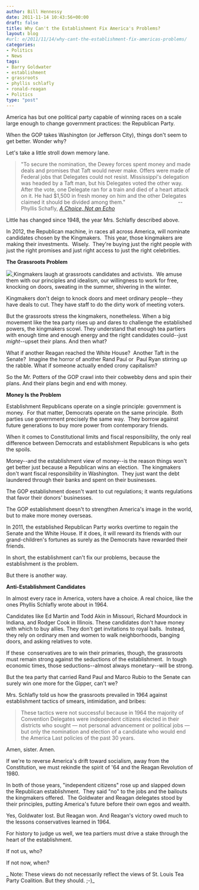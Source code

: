 ```yaml
---
author: Bill Hennessy
date: 2011-11-14 10:43:56+00:00
draft: false
title: Why Can't the Establishment Fix America's Problems?
layout: blog
#url: e/2011/11/14/why-cant-the-establishment-fix-americas-problems/
categories:
- Politics
- News
tags:
- Barry Goldwater
- establishment
- grassroots
- phyllis schlafly
- ronald-reagan
- Politics
type: "post"
---
```


America has but one political party capable of winning races on a scale large enough to change government practices: the Republican Party.

When the GOP takes Washington (or Jefferson City), things don't seem to get better. Wonder why?

Let's take a little stroll down memory lane.



> "To secure the nomination, the Dewey forces spent money and made deals and promises that Taft would never make. Offers were made of Federal jobs that Delegates could not resist. Mississippi's delegation was headed by a Taft man, but his Delegates voted the other way. After the vote, one Delegate ran for a train and died of a heart attack on it. He had $1,500 in fresh money on him and the other Delegates claimed it should be divided among them."                                    --Phyllis Schafly, [_A Choice, Not an Echo_](https://www.scribd.com/doc/5987242/Schlafly-A-Choice-Not-an-Echo-The-Inside-Story-of-How-American-Presidents-Are-Chosen-1964)



Little has changed since 1948, the year Mrs. Schlafly described above.

In 2012, the Republican machine, in races all across America, will nominate candidates chosen by the Kingmakers.  This year, those kingmakers are making their investments.  Wisely.  They're buying just the right people with just the right promises and just right access to just the right celebrities.

**The Grassroots Problem**

[![](https://19015-hennessysview.hennessysview.com/wp-content/uploads/2011/11/Phyllis-schlafly-2007-03_cc-225x300.jpg)
](https://19015-hennessysview.hennessysview.com/wp-content/uploads/2011/11/Phyllis-schlafly-2007-03_cc.jpg)Kingmakers laugh at grassroots candidates and activists.  We amuse them with our principles and idealism, our willingness to work for free, knocking on doors, sweating in the summer, shivering in the winter.

Kingmakers don't deign to knock doors and meet ordinary people--they have deals to cut. They have staff to do the dirty work of meeting voters.

But the grassroots stress the kingmakers, nonetheless. When a big movement like the tea party rises up and dares to challenge the established powers, the kingmakers scowl. They understand that enough tea partiers with enough time and enough energy and the right candidates could--just _might_--upset their plans. And then what?

What if another Reagan reached the White House?  Another Taft in the Senate?  Imagine the horror of another Rand Paul or  Paul Ryan stirring up the rabble. What if someone actually ended crony capitalism?

So the Mr. Potters of the GOP crawl into their cobwebby dens and spin their plans. And their plans begin and end with money.

**Money Is the Problem**

Establishment Republicans operate on a single principle: government is money.  For that matter, Democrats operate on the same principle.  Both parties use government precisely the same way.  They borrow against future generations to buy more power from contemporary friends.

When it comes to Constitutional limits and fiscal responsibility, the only real difference between Democrats and establishment Republicans is who gets the spoils.

Money--and the establishment view of money--is the reason things won't get better just because a Republican wins an election.  The kingmakers don't want fiscal responsibility in Washington.  They just want the debt laundered through their banks and spent on their businesses.

The GOP establishment doesn't want to cut regulations; it wants regulations that favor their donors' businesses.

The GOP establishment doesn't to strengthen America's image in the world, but to make more money overseas.

In 2011, the established Republican Party works overtime to regain the Senate and the White House. If it does, it will reward its friends with our grand-children's fortunes as surely as the Democrats have rewarded their friends.

In short, the establishment can't fix our problems, because the establishment _is_ the problem.

But there is another way.

**Anti-Establishment Candidates**

In almost every race in America, voters have a choice. A real choice, like the ones Phyllis Schlafly wrote about in 1964.

Candidates like Ed Martin and Todd Akin in Missouri, Richard Mourdock in Indiana, and Rodger Cook in Illinois. These candidates don't have money with which to buy allies. They don't get invitations to royal balls.  Instead, they rely on ordinary men and women to walk neighborhoods, banging doors, and asking relatives to vote.

If these  conservatives are to win their primaries, though, the grassroots must remain strong against the seductions of the establishment.  In tough economic times, those seductions--almost always monetary--will be strong.

But the tea party that carried Rand Paul and Marco Rubio to the Senate can surely win one more for the Gipper, can't we?

Mrs. Schlafly told us how the grassroots prevailed in 1964 against establishment tactics of smears, intimidation, and bribes:



> These tactics were not successful because in 1964 the majority of Convention Delegates were independent citizens elected in their districts who sought — not personal advancement or political jobs — but only the nomination and election of a candidate who would end the America Last policies of the past 30 years.



Amen, sister. Amen.

If we're to reverse America's drift toward socialism, away from the Constitution, we must rekindle the spirit of '64 and the Reagan Revolution of 1980.

In both of those years, "independent citizens" rose up and slapped down the Republican establishment.  They said "no" to the jobs and the bailouts the kingmakers offered.  The Goldwater and Reagan delegates stood by their principles, putting America's future before their own egos and wealth.

Yes, Goldwater lost. But Reagan won. And Reagan's victory owed much to the lessons conservatives learned in 1964.

For history to judge us well, we tea partiers must drive a stake through the heart of the establishment.

If not us, who?

If not now, when?

_ Note: These views do not necessarily reflect the views of St. Louis Tea Party Coalition. But they should. ;-)_
